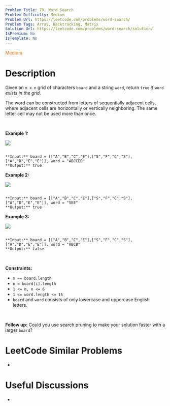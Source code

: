 ```yaml
---
Problem Title: 79. Word Search
Problem Difficulty: Medium
Problem Url: https://leetcode.com/problems/word-search/
Problem Tags: Array, Backtracking, Matrix
Solution Url: https://leetcode.com/problems/word-search/solution/
IsPremium: No
IsTemplate: No
---
```


<span style="color: rgb(239, 108, 0);">Medium</span>

# Description

Given an `m x n` grid of characters `board` and a string `word`, return `true` *if* `word` *exists in the grid*.


The word can be constructed from letters of sequentially adjacent cells, where adjacent cells are horizontally or vertically neighboring. The same letter cell may not be used more than once.


 


**Example 1:**


![](https://assets.leetcode.com/uploads/2020/11/04/word2.jpg)

```

**Input:** board = [["A","B","C","E"],["S","F","C","S"],["A","D","E","E"]], word = "ABCCED"
**Output:** true

```

**Example 2:**


![](https://assets.leetcode.com/uploads/2020/11/04/word-1.jpg)

```

**Input:** board = [["A","B","C","E"],["S","F","C","S"],["A","D","E","E"]], word = "SEE"
**Output:** true

```

**Example 3:**


![](https://assets.leetcode.com/uploads/2020/10/15/word3.jpg)

```

**Input:** board = [["A","B","C","E"],["S","F","C","S"],["A","D","E","E"]], word = "ABCB"
**Output:** false

```

 


**Constraints:**


* `m == board.length`
* `n = board[i].length`
* `1 <= m, n <= 6`
* `1 <= word.length <= 15`
* `board` and `word` consists of only lowercase and uppercase English letters.


 


**Follow up:** Could you use search pruning to make your solution faster with a larger `board`?




# LeetCode Similar Problems

- []()

# Useful Discussions

- []()

